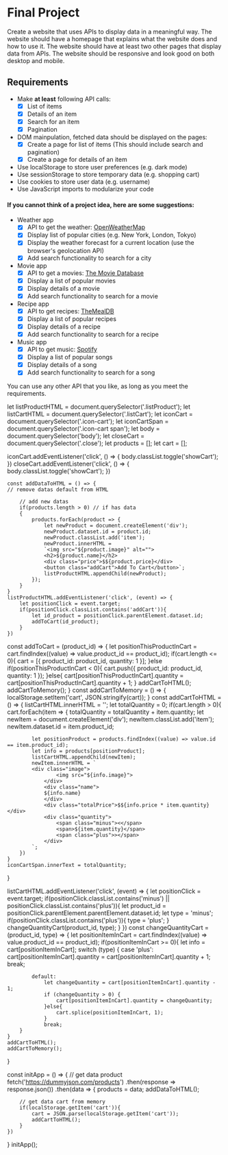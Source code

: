 # Final Project

Create a website that uses APIs to display data in a meaningful way. The website should have a homepage that explains what the website does and how to use it. The website should have at least two other pages that display data from APIs. The website should be responsive and look good on both desktop and mobile.

## Requirements
- Make **at least** following API calls:
    - [x] List of items
    - [x] Details of an item
    - [x] Search for an item
    - [x] Pagination
- DOM mainpulation, fetched data should be displayed on the pages:
    - [x] Create a page for list of items (This should include search and pagination)
    - [x] Create a page for details of an item
- Use localStorage to store user preferences (e.g. dark mode)
- Use sessionStorage to store temporary data (e.g. shopping cart)
- Use cookies to store user data (e.g. username)
- Use JavaScript imports to modularize your code


#### If you cannot think of a project idea, here are some suggestions:

- Weather app
    - [x] API to get the weather: [OpenWeatherMap](https://openweathermap.org/api)
    - [x] Display list of popular cities (e.g. New York, London, Tokyo)
    - [x] Display the weather forecast for a current location (use the browser's geolocation API)
    - [x] Add search functionality to search for a city
- Movie app
    - [x] API to get a movies: [The Movie Database](https://www.themoviedb.org/documentation/api)
    - [x] Display a list of popular movies
    - [x] Display details of a movie
    - [x] Add search functionality to search for a movie
- Recipe app
    - [x] API to get recipes: [TheMealDB](https://www.themealdb.com/api.php)
    - [x] Display a list of popular recipes
    - [x] Display details of a recipe
    - [x] Add search functionality to search for a recipe
- Music app
    - [x] API to get music: [Spotify](https://developer.spotify.com/documentation/web-api/)
    - [x] Display a list of popular songs
    - [x] Display details of a song
    - [x] Add search functionality to search for a song

You can use any other API that you like, as long as you meet the requirements.

let listProductHTML = document.querySelector('.listProduct');
let listCartHTML = document.querySelector('.listCart');
let iconCart = document.querySelector('.icon-cart');
let iconCartSpan = document.querySelector('.icon-cart span');
let body = document.querySelector('body');
let closeCart = document.querySelector('.close');
let products = [];
let cart = [];


iconCart.addEventListener('click', () => {
    body.classList.toggle('showCart');
})
closeCart.addEventListener('click', () => {
    body.classList.toggle('showCart');
})

    const addDataToHTML = () => {
    // remove datas default from HTML

        // add new datas
        if(products.length > 0) // if has data
        {
            products.forEach(product => {
                let newProduct = document.createElement('div');
                newProduct.dataset.id = product.id;
                newProduct.classList.add('item');
                newProduct.innerHTML = 
                `<img src="${product.image}" alt="">
                <h2>${product.name}</h2>
                <div class="price">$${product.price}</div>
                <button class="addCart">Add To Cart</button>`;
                listProductHTML.appendChild(newProduct);
            });
        }
    }
    listProductHTML.addEventListener('click', (event) => {
        let positionClick = event.target;
        if(positionClick.classList.contains('addCart')){
            let id_product = positionClick.parentElement.dataset.id;
            addToCart(id_product);
        }
    })
const addToCart = (product_id) => {
    let positionThisProductInCart = cart.findIndex((value) => value.product_id == product_id);
    if(cart.length <= 0){
        cart = [{
            product_id: product_id,
            quantity: 1
        }];
    }else if(positionThisProductInCart < 0){
        cart.push({
            product_id: product_id,
            quantity: 1
        });
    }else{
        cart[positionThisProductInCart].quantity = cart[positionThisProductInCart].quantity + 1;
    }
    addCartToHTML();
    addCartToMemory();
}
const addCartToMemory = () => {
    localStorage.setItem('cart', JSON.stringify(cart));
}
const addCartToHTML = () => {
    listCartHTML.innerHTML = '';
    let totalQuantity = 0;
    if(cart.length > 0){
        cart.forEach(item => {
            totalQuantity = totalQuantity +  item.quantity;
            let newItem = document.createElement('div');
            newItem.classList.add('item');
            newItem.dataset.id = item.product_id;

            let positionProduct = products.findIndex((value) => value.id == item.product_id);
            let info = products[positionProduct];
            listCartHTML.appendChild(newItem);
            newItem.innerHTML = `
            <div class="image">
                    <img src="${info.image}">
                </div>
                <div class="name">
                ${info.name}
                </div>
                <div class="totalPrice">$${info.price * item.quantity}</div>
                <div class="quantity">
                    <span class="minus"><</span>
                    <span>${item.quantity}</span>
                    <span class="plus">></span>
                </div>
            `;
        })
    }
    iconCartSpan.innerText = totalQuantity;
}

listCartHTML.addEventListener('click', (event) => {
    let positionClick = event.target;
    if(positionClick.classList.contains('minus') || positionClick.classList.contains('plus')){
        let product_id = positionClick.parentElement.parentElement.dataset.id;
        let type = 'minus';
        if(positionClick.classList.contains('plus')){
            type = 'plus';
        }
        changeQuantityCart(product_id, type);
    }
})
const changeQuantityCart = (product_id, type) => {
    let positionItemInCart = cart.findIndex((value) => value.product_id == product_id);
    if(positionItemInCart >= 0){
        let info = cart[positionItemInCart];
        switch (type) {
            case 'plus':
                cart[positionItemInCart].quantity = cart[positionItemInCart].quantity + 1;
                break;
        
            default:
                let changeQuantity = cart[positionItemInCart].quantity - 1;
                if (changeQuantity > 0) {
                    cart[positionItemInCart].quantity = changeQuantity;
                }else{
                    cart.splice(positionItemInCart, 1);
                }
                break;
        }
    }
    addCartToHTML();
    addCartToMemory();
}

const initApp = () => {
    // get data product
    fetch('https://dummyjson.com/products')
    .then(response => response.json())
    .then(data => {
        products = data;
        addDataToHTML();

        // get data cart from memory
        if(localStorage.getItem('cart')){
            cart = JSON.parse(localStorage.getItem('cart'));
            addCartToHTML();
        }
    })
}
initApp();
